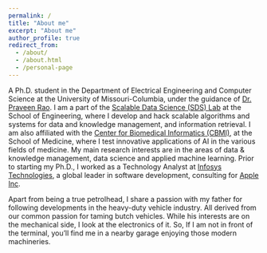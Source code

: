 ```yaml
---
permalink: /
title: "About me"
excerpt: "About me"
author_profile: true
redirect_from: 
  - /about/
  - /about.html
  - /personal-page
---
```

A Ph.D. student in the Department of Electrical Engineering and Computer Science at the University of Missouri-Columbia, under the guidance of [Dr. Praveen Rao](https://sites.google.com/view/raopraveen/home). I am a part of the [Scalable Data Science (SDS) Lab](https://sites.google.com/view/raopraveen/sds-lab) at the School of Engineering, where I develop and hack scalable algorithms and systems for data and knowledge management, and information retrieval. I am also affiliated with the [Center for Biomedical Informatics (CBMI)](https://medicine.missouri.edu/centers-institutes-labs/center-for-biomedical-informatics), at the School of Medicine, where I test innovative applications of AI in the various fields of medicine. My main research interests are in the areas of data & knowledge management, data science and applied machine learning. Prior to starting my Ph.D., I worked as a Technology Analyst at [Infosys Technologies](https://www.infosys.com), a global leader in software development, consulting for [Apple Inc](https://www.apple.com).

Apart from being a true petrolhead, I share a passion with my father for following developments in the heavy-duty vehicle industry. All derived from our common passion for taming butch vehicles. While his interests are on the mechanical side, I look at the electronics of it. So, If I am not in front of the terminal, you’ll find me in a nearby garage enjoying those modern machineries.